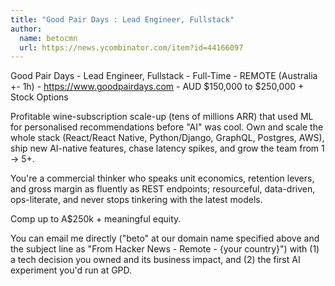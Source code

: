 ```yaml
---
title: "Good Pair Days : Lead Engineer, Fullstack"
author:
  name: betocmn
  url: https://news.ycombinator.com/item?id=44166097
---
```

Good Pair Days - Lead Engineer, Fullstack - Full-Time - REMOTE (Australia +- 1h) - <a href="https:&#x2F;&#x2F;www.goodpairdays.com" rel="nofollow">https:&#x2F;&#x2F;www.goodpairdays.com</a> - AUD $150,000 to $250,000 + Stock Options

Profitable wine-subscription scale-up (tens of millions ARR) that used ML for personalised recommendations before &quot;AI&quot; was cool. Own and scale the whole stack (React&#x2F;React Native, Python&#x2F;Django, GraphQL, Postgres, AWS), ship new AI-native features, chase latency spikes, and grow the team from 1 → 5+.

You&#x27;re a commercial thinker who speaks unit economics, retention levers, and gross margin as fluently as REST endpoints; resourceful, data-driven, ops-literate, and never stops tinkering with the latest models.

Comp up to A$250k + meaningful equity.

You can email me directly (&quot;beto&quot; at our domain name specified above and the subject line as &quot;From Hacker News - Remote - {your country}&quot;) with (1) a tech decision you owned and its business impact, and (2) the first AI experiment you&#x27;d run at GPD.
<JobApplication />
